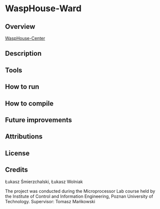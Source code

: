 # WaspHouse-Ward
## Overview 
[WaspHouse-Center](https://github.com/PUT-PTM/WaspHouse-Center)
## Description
## Tools 
## How to run
## How to compile
## Future improvements
## Attributions 
## License 
## Credits
Łukasz Śmierzchalski, Łukasz Wolniak

The project was conducted during the Microprocessor Lab course held by the Institute of Control and Information Engineering, Poznan University of Technology.
Supervisor: Tomasz Mańkowski
